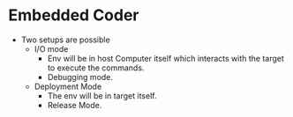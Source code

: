 # Embedded Coder

- Two setups are possible
  - I/O mode
    - Env will be in host Computer itself which interacts with the target to execute the commands.
    - Debugging mode.
  - Deployment Mode
    - The env will be in target itself.
    - Release Mode.
